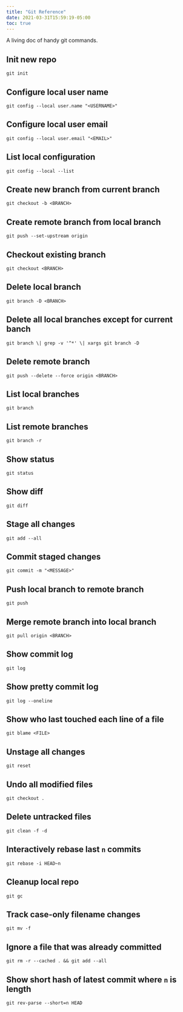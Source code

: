 ```yaml
---
title: "Git Reference"
date: 2021-03-31T15:59:19-05:00
toc: true
---
```


A living doc of handy git commands.

<!--more-->

## Init new repo

```
git init
```

## Configure local user name

```
git config --local user.name "<USERNAME>"
```

## Configure local user email

```
git config --local user.email "<EMAIL>"
```

## List local configuration

```
git config --local --list
```

## Create new branch from current branch

```
git checkout -b <BRANCH>
```

## Create remote branch from local branch

```
git push --set-upstream origin
```

## Checkout existing branch

```
git checkout <BRANCH>
```

## Delete local branch

```
git branch -D <BRANCH>
```

## Delete all local branches except for current banch

```
git branch \| grep -v '^*' \| xargs git branch -D
```

## Delete remote branch

```
git push --delete --force origin <BRANCH>
```

## List local branches

```
git branch
```

## List remote branches

```
git branch -r
```

## Show status

```
git status
```

## Show diff

```
git diff
```

## Stage all changes

```
git add --all
```

## Commit staged changes

```
git commit -m "<MESSAGE>"
```

## Push local branch to remote branch

```
git push
```

## Merge remote branch into local branch

```
git pull origin <BRANCH>
```

## Show commit log

```
git log
```

## Show pretty commit log

```
git log --oneline
```

## Show who last touched each line of a file

```
git blame <FILE>
```

## Unstage all changes

```
git reset
```

## Undo all modified files

```
git checkout .
```

## Delete untracked files

```
git clean -f -d
```

## Interactively rebase last `n` commits

```
git rebase -i HEAD~n
```

## Cleanup local repo

```
git gc
```

## Track case-only filename changes

```
git mv -f
```

## Ignore a file that was already committed

```
git rm -r --cached . && git add --all
```

## Show short hash of latest commit where `n` is length

```
git rev-parse --short=n HEAD
```
